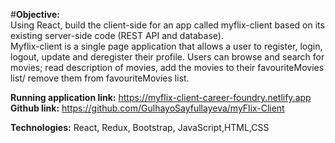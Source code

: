 #**Objective:**<br>
Using React, build the client-side for an app called myflix-client based on its
existing server-side code (REST API and database).<br>
Myflix-client is a single page application that allows a user to register, login, logout, update and deregister their profile. Users can browse and search for movies; read description of movies, add the movies to their favouriteMovies list/ remove them from favouriteMovies list.<br>

**Running application link:** https://myflix-client-career-foundry.netlify.app <br>
**Github link:** https://github.com/GulhayoSayfullayeva/myFlix-Client

**Technologies:** React, Redux, Bootstrap, JavaScript,HTML,CSS

